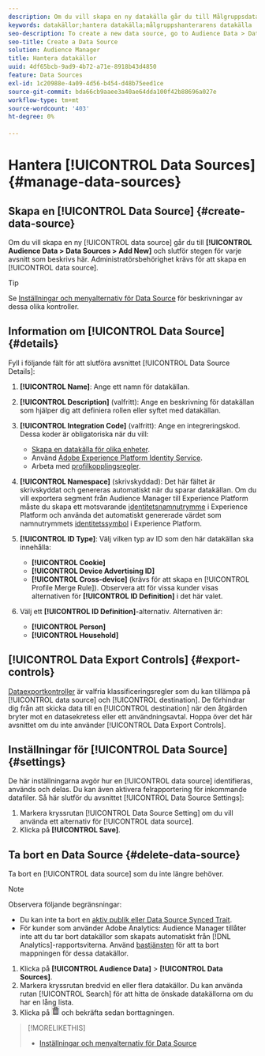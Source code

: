 ```yaml
---
description: Om du vill skapa en ny datakälla går du till Målgruppsdata > Datakällor > Lägg till ny och slutför stegen för varje avsnitt som beskrivs här. Administratörsbehörighet krävs för att skapa en datakälla.
keywords: datakällor;hantera datakälla;målgruppshanterarens datakälla
seo-description: To create a new data source, go to Audience Data > Data Sources > Add New and complete the steps for each section described here. Administrator permissions are required to create a data source.
seo-title: Create a Data Source
solution: Audience Manager
title: Hantera datakällor
uuid: 4df65bcb-9ad9-4b72-a71e-8918b43d4850
feature: Data Sources
exl-id: 1c20988e-4a09-4d56-b454-d48b75eed1ce
source-git-commit: bda66cb9aaee3a40ae64dda100f42b88696a027e
workflow-type: tm+mt
source-wordcount: '403'
ht-degree: 0%

---
```


# Hantera [!UICONTROL Data Sources] {#manage-data-sources}

## Skapa en [!UICONTROL Data Source] {#create-data-source}

Om du vill skapa en ny [!UICONTROL data source] går du till **[!UICONTROL Audience Data > Data Sources > Add New]** och slutför stegen för varje avsnitt som beskrivs här. Administratörsbehörighet krävs för att skapa en [!UICONTROL data source].

<!-- create-datasource.xml -->

>[!TIP]
>
>Se [Inställningar och menyalternativ för Data Source](../features/datasources-list-and-settings.md#settings-menu-options) för beskrivningar av dessa olika kontroller.

## Information om [!UICONTROL Data Source] {#details}

Fyll i följande fält för att slutföra avsnittet [!UICONTROL Data Source Details]:

1. **[!UICONTROL Name]**: Ange ett namn för datakällan.
1. **[!UICONTROL Description]** (valfritt): Ange en beskrivning för datakällan som hjälper dig att definiera rollen eller syftet med datakällan.
1. **[!UICONTROL Integration Code]** (valfritt): Ange en integreringskod. Dessa koder är obligatoriska när du vill:
   * [Skapa en datakälla för olika enheter](../features/profile-merge-rules/merge-rules-start.md#create-data-source).
   * Använd [Adobe Experience Platform Identity Service](https://experienceleague.adobe.com/docs/id-service/using/home.html?lang=sv-SE).
   * Arbeta med [profilkopplingsregler](../features/profile-merge-rules/merge-rules-start.md).
1. **[!UICONTROL Namespace]** (skrivskyddad): Det här fältet är skrivskyddat och genereras automatiskt när du sparar datakällan. Om du vill exportera segment från Audience Manager till Experience Platform måste du skapa ett motsvarande [identitetsnamnutrymme](https://experienceleague.adobe.com/docs/experience-platform/identity/namespaces.html?lang=sv-SE#manage-namespaces) i Experience Platform och använda det automatiskt genererade värdet som namnutrymmets [identitetssymbol](https://experienceleague.adobe.com/sv/docs/experience-platform/identity/features/namespaces#components-of-a-namespace) i Experience Platform.
1. **[!UICONTROL ID Type]**: Välj vilken typ av ID som den här datakällan ska innehålla:
   * **[!UICONTROL Cookie]**
   * **[!UICONTROL Device Advertising ID]**
   * **[!UICONTROL Cross-device]** (krävs för att skapa en [!UICONTROL Profile Merge Rule]). Observera att för vissa kunder visas alternativen för **[!UICONTROL ID Definition]** i det här valet.
1. Välj ett **[!UICONTROL ID Definition]**-alternativ. Alternativen är:

   * **[!UICONTROL Person]**
   * **[!UICONTROL Household]**

## [!UICONTROL Data Export Controls] {#export-controls}

[Dataexportkontroller](../features/data-export-controls.md) är valfria klassificeringsregler som du kan tillämpa på [!UICONTROL data source] och [!UICONTROL destination]. De förhindrar dig från att skicka data till en [!UICONTROL destination] när den åtgärden bryter mot en datasekretess eller ett användningsavtal. Hoppa över det här avsnittet om du inte använder [!UICONTROL Data Export Controls].

## Inställningar för [!UICONTROL Data Source] {#settings}

De här inställningarna avgör hur en [!UICONTROL data source] identifieras, används och delas. Du kan även aktivera felrapportering för inkommande datafiler. Så här slutför du avsnittet [!UICONTROL Data Source Settings]:

1. Markera kryssrutan [!UICONTROL Data Source Setting] om du vill använda ett alternativ för [!UICONTROL data source].
2. Klicka på **[!UICONTROL Save]**.

## Ta bort en Data Source {#delete-data-source}

<!-- t_datasource_delete.xml -->

Ta bort en [!UICONTROL data source] som du inte längre behöver.

>[!NOTE]
>
>Observera följande begränsningar:
>
>* Du kan inte ta bort en [aktiv publik eller Data Source Synced Trait](../features/traits/client-activity-synced-audience-traits.md).
>* För kunder som använder Adobe Analytics: Audience Manager tillåter inte att du tar bort datakällor som skapats automatiskt från [!DNL Analytics]-rapportsviterna. Använd [bastjänsten](https://experienceleague.adobe.com/sv/docs/core-services/interface/services/customer-attributes/attributes) för att ta bort mappningen för dessa datakällor.

1. Klicka på **[!UICONTROL Audience Data]** > **[!UICONTROL Data Sources]**.
1. Markera kryssrutan bredvid en eller flera datakällor.
Du kan använda rutan [!UICONTROL Search] för att hitta de önskade datakällorna om du har en lång lista.
1. Klicka på ![](assets/icon_trash.png) och bekräfta sedan borttagningen.


>[!MORELIKETHIS]
>
>* [Inställningar och menyalternativ för Data Source](../features/datasources-list-and-settings.md#settings-menu-options)
